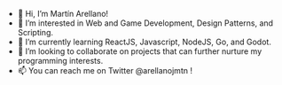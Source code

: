 - 👋 Hi, I’m Martín Arellano!
- 👀 I’m interested in Web and Game Development, Design Patterns, and Scripting.
- 🌱 I’m currently learning ReactJS, Javascript, NodeJS, Go, and Godot.
- 💞️ I’m looking to collaborate on projects that can further nurture my programming interests.
- 📫 You can reach me on Twitter @arellanojmtn !

<!---
ArellanoJM/ArellanoJM is a ✨ special ✨ repository because its `README.md` (this file) appears on your GitHub profile.
You can click the Preview link to take a look at your changes.
--->
